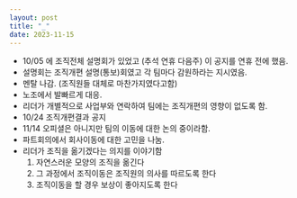 ```yaml
---
layout: post
title: "_"
date: 2023-11-15
---
```


- 10/05 에 조직전체 설명회가 있었고 (추석 연휴 다음주) 이 공지를 연휴 전에 했음.
- 설명회는 조직개편 설명(통보)회였고 각 팀마다 감원하라는 지시였음.
- 멘탈 나감. (조직원들 대체로 마찬가지였다고함)
- 노조에서 발빠르게 대응.
- 리더가 개별적으로 사업부와 연락하여 팀에는 조직개편의 영향이 없도록 함.
- 10/24 조직개편결과 공지
- 11/14 오피셜은 아니지만 팀의 이동에 대한 논의 중이라함.
- 파트회의에서 회사이동에 대한 고민을 나눔.
- 리더가 조직을 옮기겠다는 의지를 이야기함
    1. 자연스러운 모양의 조직을 옮긴다
    2. 그 과정에서 조직이동은 조직원의 의사를 따르도록 한다
    3. 조직이동을 할 경우 보상이 좋아지도록 한다